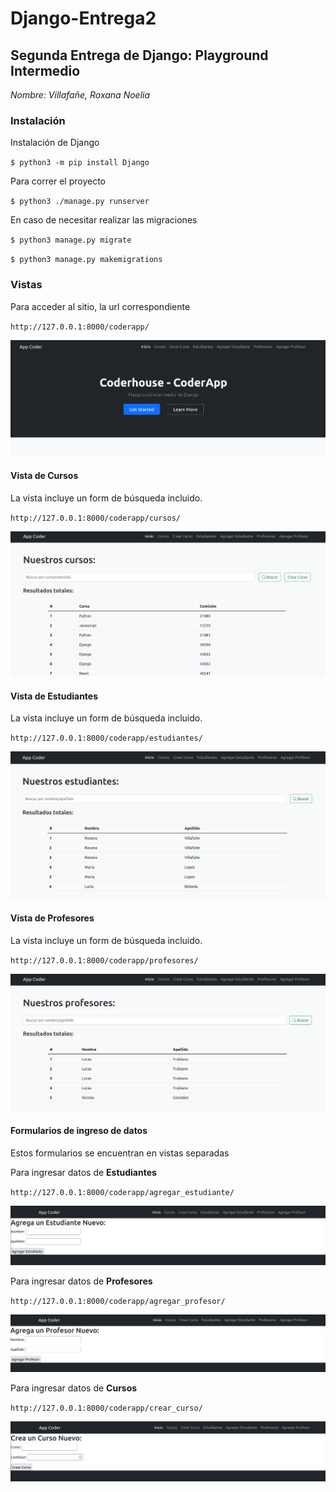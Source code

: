 # Django-Entrega2


## Segunda Entrega de Django: Playground Intermedio

*Nombre: Villafañe, Roxana Noelia*

### Instalación

Instalación de Django

`$ python3 -m pip install Django`

Para correr el proyecto 

`$ python3 ./manage.py runserver`

En caso de necesitar realizar las migraciones

`$ python3 manage.py migrate`

`$ python3 manage.py makemigrations`


### Vistas

Para acceder al sitio, la url correspondiente 


`http://127.0.0.1:8000/coderapp/`


![inicio](inicio.png)




#### Vista de Cursos

La vista incluye un form de búsqueda incluido. 

`http://127.0.0.1:8000/coderapp/cursos/`

![cursos](cursos.png)



#### Vista de Estudiantes

La vista incluye un form de búsqueda incluido. 

`http://127.0.0.1:8000/coderapp/estudiantes/`


![estudiantes](estudiantes.png)



#### Vista de Profesores

La vista incluye un form de búsqueda incluido. 

`http://127.0.0.1:8000/coderapp/profesores/`


![profesores](profesores.png)



#### Formularios de ingreso de datos

Estos formularios se encuentran en vistas separadas

Para ingresar datos de **Estudiantes**


`http://127.0.0.1:8000/coderapp/agregar_estudiante/`

![agregar_estudiante](ag_est.png)



Para ingresar datos de **Profesores**

`http://127.0.0.1:8000/coderapp/agregar_profesor/`

![agregar_profesor](ag_prof.png)



Para ingresar datos de **Cursos**

`http://127.0.0.1:8000/coderapp/crear_curso/`


![agregar_curso](ag_curso.png)




